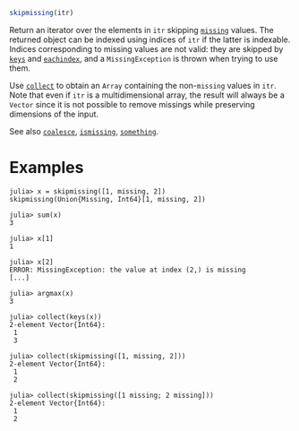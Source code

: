 ```julia
skipmissing(itr)
```

Return an iterator over the elements in `itr` skipping [`missing`](@ref) values. The returned object can be indexed using indices of `itr` if the latter is indexable. Indices corresponding to missing values are not valid: they are skipped by [`keys`](@ref) and [`eachindex`](@ref), and a `MissingException` is thrown when trying to use them.

Use [`collect`](@ref) to obtain an `Array` containing the non-`missing` values in `itr`. Note that even if `itr` is a multidimensional array, the result will always be a `Vector` since it is not possible to remove missings while preserving dimensions of the input.

See also [`coalesce`](@ref), [`ismissing`](@ref), [`something`](@ref).

# Examples

```jldoctest
julia> x = skipmissing([1, missing, 2])
skipmissing(Union{Missing, Int64}[1, missing, 2])

julia> sum(x)
3

julia> x[1]
1

julia> x[2]
ERROR: MissingException: the value at index (2,) is missing
[...]

julia> argmax(x)
3

julia> collect(keys(x))
2-element Vector{Int64}:
 1
 3

julia> collect(skipmissing([1, missing, 2]))
2-element Vector{Int64}:
 1
 2

julia> collect(skipmissing([1 missing; 2 missing]))
2-element Vector{Int64}:
 1
 2
```
